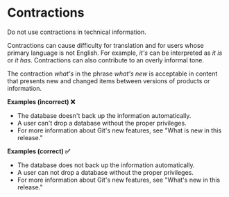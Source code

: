 # Contractions

Do not use contractions in technical information.

Contractions can cause difficulty for translation and for users whose primary language is not English. For example, *it's* can be interpreted as *it is* or *it has*. Contractions can also contribute to an overly informal tone.

The contraction *what's* in the phrase *what's new* is acceptable in content that presents new and changed items between versions of products or information.

**Examples (incorrect) ❌**  
- The database doesn't back up the information automatically.
- A user can't drop a database without the proper privileges.
- For more information about Git's new features, see "What is new in this release."

**Examples (correct) ✅**  
- The database does not back up the information automatically.
- A user can not drop a database without the proper privileges.
- For more information about Git's new features, see "What's new in this release."